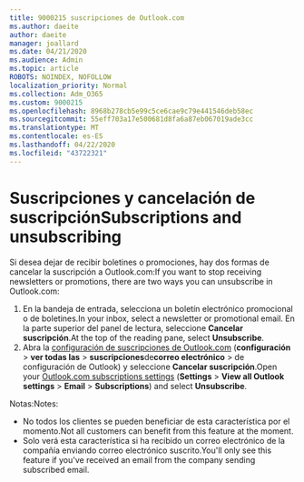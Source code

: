 ```yaml
---
title: 9000215 suscripciones de Outlook.com
ms.author: daeite
author: daeite
manager: joallard
ms.date: 04/21/2020
ms.audience: Admin
ms.topic: article
ROBOTS: NOINDEX, NOFOLLOW
localization_priority: Normal
ms.collection: Adm_O365
ms.custom: 9000215
ms.openlocfilehash: 8968b278cb5e99c5ce6cae9c79e441546deb58ec
ms.sourcegitcommit: 55eff703a17e500681d8fa6a87eb067019ade3cc
ms.translationtype: MT
ms.contentlocale: es-ES
ms.lasthandoff: 04/22/2020
ms.locfileid: "43722321"
---
```

# <a name="subscriptions-and-unsubscribing"></a><span data-ttu-id="0641b-102">Suscripciones y cancelación de suscripción</span><span class="sxs-lookup"><span data-stu-id="0641b-102">Subscriptions and unsubscribing</span></span>

<span data-ttu-id="0641b-103">Si desea dejar de recibir boletines o promociones, hay dos formas de cancelar la suscripción a Outlook.com:</span><span class="sxs-lookup"><span data-stu-id="0641b-103">If you want to stop receiving newsletters or promotions, there are two ways you can unsubscribe in Outlook.com:</span></span>

1. <span data-ttu-id="0641b-104">En la bandeja de entrada, selecciona un boletín electrónico promocional o de boletines.</span><span class="sxs-lookup"><span data-stu-id="0641b-104">In your inbox, select a newsletter or promotional email.</span></span> <span data-ttu-id="0641b-105">En la parte superior del panel de lectura, seleccione **Cancelar suscripción**.</span><span class="sxs-lookup"><span data-stu-id="0641b-105">At the top of the reading pane, select **Unsubscribe**.</span></span>
2. <span data-ttu-id="0641b-106">Abra la [configuración de suscripciones de Outlook.com](https://outlook.live.com/mail/options/mail/brandsSubscriptions) (**configuración** > **ver todas las** > **suscripciones**de**correo electrónico** > de configuración de Outlook) y seleccione **Cancelar suscripción**.</span><span class="sxs-lookup"><span data-stu-id="0641b-106">Open your [Outlook.com subscriptions settings](https://outlook.live.com/mail/options/mail/brandsSubscriptions) (**Settings** > **View all Outlook settings** > **Email** > **Subscriptions**) and select **Unsubscribe**.</span></span>

<span data-ttu-id="0641b-107">Notas:</span><span class="sxs-lookup"><span data-stu-id="0641b-107">Notes:</span></span>

- <span data-ttu-id="0641b-108">No todos los clientes se pueden beneficiar de esta característica por el momento.</span><span class="sxs-lookup"><span data-stu-id="0641b-108">Not all customers can benefit from this feature at the moment.</span></span>
- <span data-ttu-id="0641b-109">Solo verá esta característica si ha recibido un correo electrónico de la compañía enviando correo electrónico suscrito.</span><span class="sxs-lookup"><span data-stu-id="0641b-109">You'll only see this feature if you've received an email from the company sending subscribed email.</span></span>